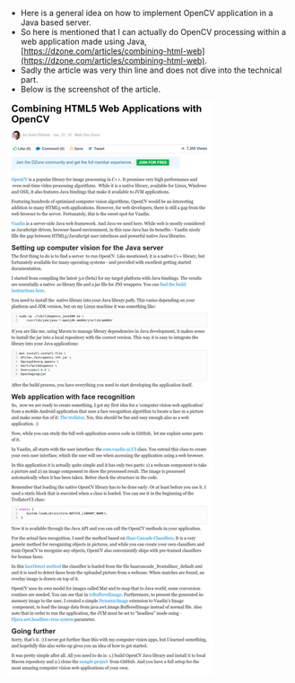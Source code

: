 * Here is a general idea on how to implement OpenCV application in a Java based server.
* So here is mentioned that I can actually do OpenCV processing within a web application made using Java, [https://dzone.com/articles/combining-html-web](https://dzone.com/articles/combining-html-web).
* Sadly the article was very thin line and does not dive into the technical part.
* Below is the screenshot of the article.

![./20161006-2205-cet-reading-tutorial-combining-web-application-with-opencv-1.png](./20161006-2205-cet-reading-tutorial-combining-web-application-with-opencv-1.png)